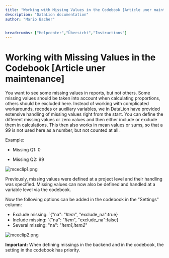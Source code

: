 ```yaml
---
title: "Working with Missing Values in the Codebook [Article uner maintenance]"
description: "DataLion documentation"
author: "Mario Bacher"


breadcrumbs: ["Helpcenter","Übersicht","Instructions"]
---
```


# Working with Missing Values in the Codebook [Article uner maintenance]

You want to see some missing values in reports, but not others. Some missing values should be taken into account when calculating proportions, others should be excluded here. Instead of working with complicated workarounds, recodes or auxiliary variables, we in DataLion have provided extensive handling of missing values right from the start. You can define the different missing values or zero values and then either include or exclude them in calculations. This then also works in mean values or sums, so that a 99 is not used here as a number, but not counted at all.

Example:

-   Missing Q1: 0
    
-   Missing Q2: 99
    

![mceclip1.png](/img/87687195.png)

Previously, missing values were defined at a project level and their handling was specified. Missing values can now also be defined and handled at a variable level via the codebook.

Now the following options can be added in the codebook in the "Settings" column:

-   Exclude missing: `{"na": "_Item_", "exclude\_na":true}
-   Include missing: `{"na": "_Item_", "exclude\_na":false}
-   Several missing: "na": "_Item1,Item2_"
    

![mceclip2.png](/img/87687202.png)

**Important:** When defining missings in the backend and in the codebook, the setting in the codebook has priority.
